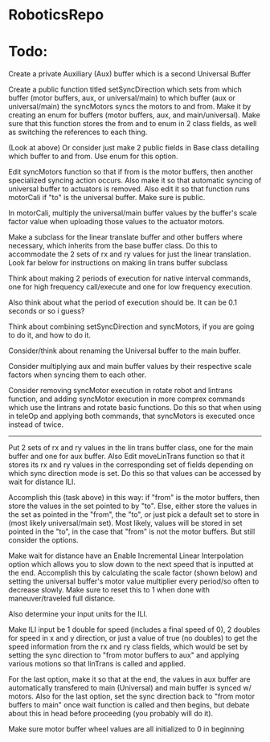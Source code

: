 # RoboticsRepo
# Todo:
Create a private Auxiliary (Aux) buffer which is a second Universal Buffer

Create a public function titled setSyncDirection which sets from which buffer (motor buffers, aux, or universal/main) to which buffer (aux or universal/main) the syncMotors syncs the motors to and from. Make it by creating an enum for buffers (motor buffers, aux, and main/universal). Make sure that this function stores the from and to enum in 2 class fields, as well as switching the references to each thing.

(Look at above) Or consider just make 2 public fields in Base class detailing which buffer to and from. Use enum for this option.

Edit syncMotors function so that if from is the motor buffers, then another specialized syncing action occurs. Also make it so that automatic syncing of universal buffer to actuators is removed. Also edit it so that function runs motorCali if "to" is the universal buffer. Make sure is public.

In motorCali, multiply the universal/main buffer values by the buffer's scale factor value when uploading those values to the actuator motors.

Make a subclass for the linear translate buffer and other buffers where necessary, which inherits from the base buffer class. Do this to accommodate the 2 sets of rx and ry values for just the linear translation. Look far below for instructions on making lin trans buffer subclass

Think about making 2 periods of execution for native interval commands, one for high frequency call/execute and one for low frequency execution.

Also think about what the period of execution should be. It can be 0.1 seconds or so i guess?

Think about combining setSyncDirection and syncMotors, if you are going to do it, and how to do it.

Consider/think about renaming the Universal buffer to the main buffer.

Consider multiplying aux and main buffer values by their respective scale factors when syncing them to each other.

Consider removing syncMotor execution in rotate robot and lintrans function, and adding syncMotor execution in more comprex commands which use the lintrans and rotate basic functions. Do this so that when using in teleOp and applying both commands, that syncMotors is executed once instead of twice.

---

Put 2 sets of rx and ry values in the lin trans buffer class, one for the main buffer and one for aux buffer. Also Edit moveLinTrans function so that it stores its rx and ry values in the corresponding set of fields depending on which sync direction mode is set. Do this so that values can be accessed by wait for distance ILI.

Accomplish this (task above) in this way: if "from" is the motor buffers, then store the values in the set pointed to by "to". Else, either store the values in the set as pointed in the "from", the "to", or just pick a default set to store in (most likely universal/main set). Most likely, values will be stored in set pointed in the "to", in the case that "from" is not the motor buffers. But still consider the options.

Make wait for distance have an Enable Incremental Linear Interpolation option which allows you to slow down to the next speed that is inputted at the end. Accomplish this by calculating the scale factor (shown below) and setting the universal buffer's motor value multiplier every period/so often to decrease slowly. Make sure to reset this to 1 when done with maneuver/traveled full distance.

Also determine your input units for the ILI.

Make ILI input be 1 double for speed (includes a final speed of 0), 2 doubles for speed in x and y direction, or just a value of true (no doubles) to get the speed information from the rx and ry class fields, which would be set by setting the sync direction to "from motor buffers to aux" and applying various motions so that linTrans is called and applied.

For the last option, make it so that at the end, the values in aux buffer are automatically transfered to main (Universal) and main buffer is synced w/ motors. Also for the last option, set the sync direction back to "from motor buffers to main" once wait function is called and then begins, but debate about this in head before proceeding (you probably will do it).

Make sure motor buffer wheel values are all initialized to 0 in beginning

